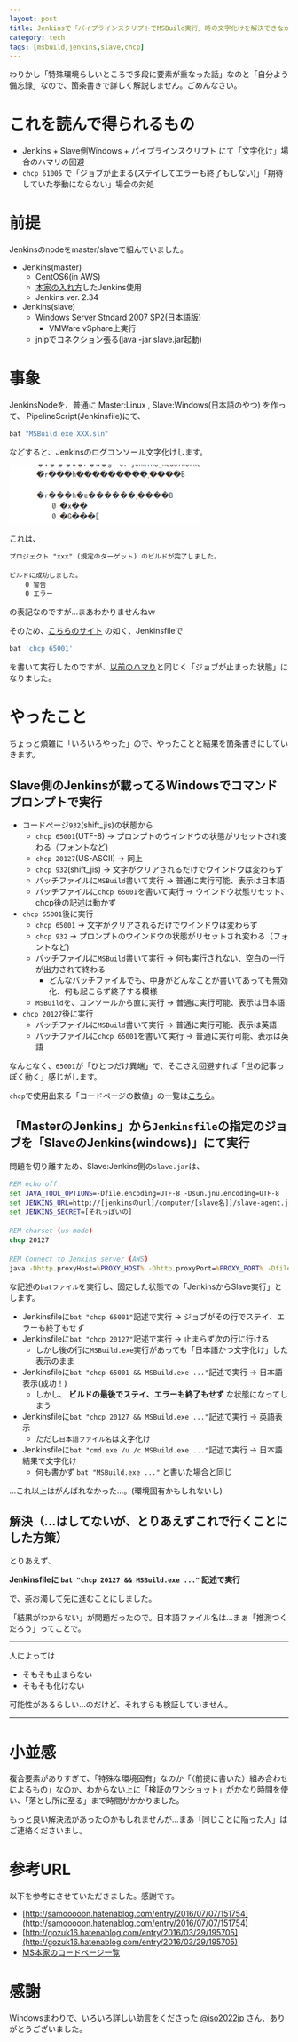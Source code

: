```yaml
---
layout: post
title: Jenkinsで「パイプラインスクリプトでMSBuild実行」時の文字化けを解決できなかった話
category: tech
tags: [msbuild,jenkins,slave,chcp]
---
```


わりかし「特殊環境らしいところで多段に要素が重なった話」なのと「自分よう備忘録」なので、箇条書きで詳しく解説しません。ごめんなさい。

# これを読んで得られるもの

- Jenkins + Slave側Windows + パイプラインスクリプト にて「文字化け」場合のハマリの回避
- `chcp 61005` で「ジョブが止まる(ステイしてエラーも終了もしない)」「期待していた挙動にならない」場合の対処

# 前提

Jenkinsのnodeをmaster/slaveで組んでいました。

- Jenkins(master)
  - CentOS6(in AWS)
  - [本家の入れ方](https://wiki.jenkins-ci.org/display/JENKINS/Installing+Jenkins+on+Red+Hat+distributions)したJenkins使用
  - Jenkins ver. 2.34
- Jenkins(slave)
  - Windows Server Stndard 2007 SP2(日本語版)
    - VMWare vSphare上実行
  - jnlpでコネクション張る(java -jar slave.jar起動)


# 事象

JenkinsNodeを、普通に Master:Linux , Slave:Windows(日本語のやつ) を作って、 PipelineScript(Jenkinsfile)にて、

```groovy
bat "MSBuild.exe XXX.sln"
```

などすると、Jenkinsのログコンソール文字化けします。

![結果](/images/2016-12-27-mojibake.png)

これは、

```txt
プロジェクト "xxx" (規定のターゲット) のビルドが完了しました。

ビルドに成功しました。
    0 警告
    0 エラー
```

の表記なのですが…まあわかりませんねｗ

そのため、[こちらのサイト](http://gozuk16.hatenablog.com/entry/2016/03/29/195705) の如く、Jenkinsfileで

```groovy
bat 'chcp 65001'
```
を書いて実行したのですが、[以前のハマり](https://kazuhito-m.github.io/tech/2016/12/05/jenkins-jobstop-by-japanesename)と同じく「ジョブが止まった状態」になりました。

# やったこと

ちょっと煩雑に「いろいろやった」ので、やったことと結果を箇条書きにしていきます。

## Slave側のJenkinsが載ってるWindowsでコマンドプロンプトで実行

- コードページ`932`(shift_jis)の状態から
  - `chcp 65001`(UTF-8) -> プロンプトのウインドウの状態がリセットされ変わる（フォントなど)
  - `chcp 20127`(US-ASCII) -> 同上
  - `chcp 932`(shift_jis) -> 文字がクリアされるだけでウインドウは変わらず
  - バッチファイルに`MSBuild`書いて実行 -> 普通に実行可能、表示は日本語
  - バッチファイルに`chcp 65001`を書いて実行 -> ウインドウ状態リセット、chcp後の記述は動かず
- `chcp 65001`後に実行
  - `chcp 65001` ->  文字がクリアされるだけでウインドウは変わらず
  - `chcp 932` -> プロンプトのウインドウの状態がリセットされ変わる（フォントなど)
  - バッチファイルに`MSBuild`書いて実行 -> 何も実行されない、空白の一行が出力されて終わる
    - どんなバッチファイルでも、中身がどんなことが書いてあっても無効化、何も起こらず終了する模様
  - `MSBuild`を、コンソールから直に実行 -> 普通に実行可能、表示は日本語
- `chcp 20127`後に実行
  - バッチファイルに`MSBuild`書いて実行 -> 普通に実行可能、表示は英語
  - バッチファイルに`chcp 65001`を書いて実行 -> 普通に実行可能、表示は英語

なんとなく、`65001`が「ひとつだけ異端」で、そこさえ回避すれば「世の記事っぽく動く」感じがします。

`chcp`で使用出来る「コードページの数値」の一覧は[こちら](https://msdn.microsoft.com/en-us/library/windows/desktop/dd317756.aspx)。

## 「MasterのJenkins」から`Jenkinsfile`の指定のジョブを「SlaveのJenkins(windows)」にて実行

問題を切り離すため、Slave:Jenkins側の`slave.jar`は、

```bat
REM echo off
set JAVA_TOOL_OPTIONS=-Dfile.encoding=UTF-8 -Dsun.jnu.encoding=UTF-8
set JENKINS_URL=http://[jenkinsのurl]/computer/[slave名]]/slave-agent.jnlp
set JENKINS_SECRET=[それっぽいの]

REM charset (us mode)
chcp 20127

REM Connect to Jenkins server (AWS)
java -Dhttp.proxyHost=%PROXY_HOST% -Dhttp.proxyPort=%PROXY_PORT% -Dfile.encoding=UTF-8 -Dsun.jnu.encoding=UTF-8 -jar slave.jar -jnlpUrl %JENKINS_URL% -secret %JENKINS_SECRET%
```

な記述の`batファイル`を実行し、固定した状態での「JenkinsからSlave実行」とします。

- Jenkinsfileに`bat "chcp 65001"`記述で実行 -> ジョブがその行でステイ、エラーも終了もせず
- Jenkinsfileに`bat "chcp 20127"`記述で実行 -> 止まらず次の行に行ける
  - しかし後の行に`MSBuild.exe`実行があっても「日本語かつ文字化け」した表示のまま
- Jenkinsfileに`bat "chcp 65001 && MSBuild.exe ..."`記述で実行 -> 日本語表示(成功！)
  - しかし、 __ビルドの最後でステイ、エラーも終了もせず__ な状態になってしまう
- Jenkinsfileに`bat "chcp 20127 && MSBuild.exe ..."`記述で実行 -> 英語表示
  - ただし`日本語ファイル名`は文字化け
- Jenkinsfileに`bat "cmd.exe /u /c MSBuild.exe ..."`記述で実行 -> 日本語結果で文字化け
  - 何も書かず `bat "MSBuild.exe ..."` と書いた場合と同じ

…これ以上はがんばれなかった…。(環境固有かもしれないし)

## 解決（…はしてないが、とりあえずこれで行くことにした方策）

とりあえず、

__Jenkinsfileに `bat "chcp 20127 && MSBuild.exe ..."` 記述で実行__

で、茶お濁して先に進むことにしました。

「結果がわからない」が問題だったので。日本語ファイル名は…まぁ「推測つくだろう」ってことで。

---

人によっては

- そもそも止まらない
- そもそも化けない

可能性があるらしい…のだけど、それすらも検証していません。

---

# 小並感

複合要素がありすぎて、「特殊な環境固有」なのか「（前提に書いた）組み合わせによるもの」なのか、わからない上に「検証のワンショット」がかなり時間を使い、「落とし所に至る」まで時間がかかりました。

もっと良い解決法があったのかもしれませんが…まあ「同じことに陥った人」はご連絡くださいまし。

# 参考URL

以下を参考にさせていただきました。感謝です。

- [http://samooooon.hatenablog.com/entry/2016/07/07/151754](http://samooooon.hatenablog.com/entry/2016/07/07/151754)
- [http://gozuk16.hatenablog.com/entry/2016/03/29/195705](http://gozuk16.hatenablog.com/entry/2016/03/29/195705)
- [MS本家のコードページ一覧](https://msdn.microsoft.com/en-us/library/windows/desktop/dd317756(v=vs.85).aspx)

# 感謝

Windowsまわりで、いろいろ詳しい助言をくださった [@iso2022jp](https://twitter.com/iso2022jp) さん、ありがとうございました。
